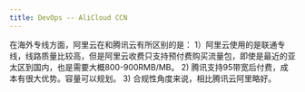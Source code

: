 ```yaml
---
title: DevOps -- AliCloud CCN
---
```


在海外专线方面，阿里云在和腾讯云有所区别的是：
1）阿里云使用的是联通专线，线路质量比较高，但是阿里云收费只支持预付费购买流量包，即使是最近的亚太区到国内，也是需要大概800-900RMB/MB。
2) 腾讯支持95带宽后付费，成本有很大优势。容量可以规划。
3) 合规性角度来说，相比腾讯云阿里略好。
